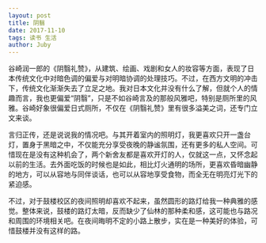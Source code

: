 ```yaml
---
layout: post
title: 阴翳
date: 2017-11-10
tags: 读书 生活
author: Juby
---
```

谷崎润一郎的《阴翳礼赞》，从建筑、绘画、戏剧和女人的妆容等方面，表现了日本传统文化中对暗色调的偏爱与对明暗协调的处理技巧。不过，在西方文明的冲击下，传统文化渐渐失去了立足之地。我对日本文化并没有什么了解，但就个人的情趣而言，我也更偏爱“阴翳”，只是不如谷崎言及的那般风雅吧，特别是厕所里的风雅。谷崎好象很偏爱日式厕所，不仅在《阴翳礼赞》里有很多溢美之词，还专门立文来谈。

言归正传，还是说说我的情况吧。与其开着室内的照明灯，我更喜欢只开一盏台灯，置身于黑暗之中，不仅能充分享受夜晚的静谧氛围，还有更多的私人空间。可惜现在是没有这种机会了，两个新舍友都是喜欢开灯的人，仅就这一点，又怀念起以前的生活。去外面吃饭的时候也是如此，相比灯火通明的场所，更喜欢昏暗幽静的地方，可以从容地与同伴谈话，也可以从容地享受食物，而全无在明亮灯光下的紧迫感。

不过，对于鼓楼校区的夜间照明却喜欢不起来，虽然圆形的路灯给我一种典雅的感觉。整体来说，鼓楼的路灯太暗，反而缺少了仙林的那种柔和感，这可能也与路况和周围的环境相关吧。在夜间晦明不定的小路上散步，实在是一种美好的体验，可惜鼓楼并没有这样的路。